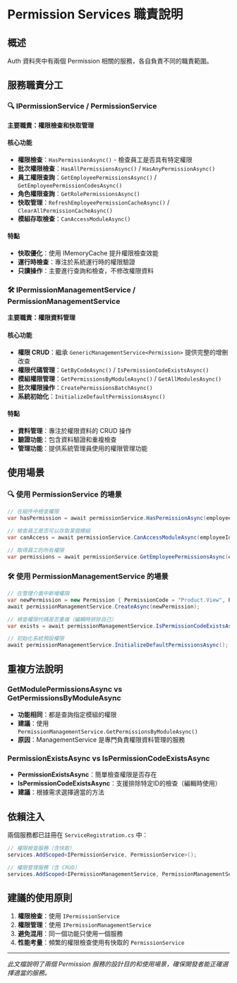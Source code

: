 # Permission Services 職責說明

## 概述
Auth 資料夾中有兩個 Permission 相關的服務，各自負責不同的職責範圍。

## 服務職責分工

### 🔍 IPermissionService / PermissionService
**主要職責：權限檢查和快取管理**

#### 核心功能
- **權限檢查**：`HasPermissionAsync()` - 檢查員工是否具有特定權限
- **批次權限檢查**：`HasAllPermissionsAsync()` / `HasAnyPermissionAsync()`
- **員工權限查詢**：`GetEmployeePermissionsAsync()` / `GetEmployeePermissionCodesAsync()`
- **角色權限查詢**：`GetRolePermissionsAsync()`
- **快取管理**：`RefreshEmployeePermissionCacheAsync()` / `ClearAllPermissionCacheAsync()`
- **模組存取檢查**：`CanAccessModuleAsync()`

#### 特點
- **快取優化**：使用 IMemoryCache 提升權限檢查效能
- **運行時檢查**：專注於系統運行時的權限驗證
- **只讀操作**：主要進行查詢和檢查，不修改權限資料

### 🛠️ IPermissionManagementService / PermissionManagementService
**主要職責：權限資料管理**

#### 核心功能
- **權限 CRUD**：繼承 `GenericManagementService<Permission>` 提供完整的增刪改查
- **權限代碼管理**：`GetByCodeAsync()` / `IsPermissionCodeExistsAsync()`
- **模組權限管理**：`GetPermissionsByModuleAsync()` / `GetAllModulesAsync()`
- **批次權限操作**：`CreatePermissionsBatchAsync()`
- **系統初始化**：`InitializeDefaultPermissionsAsync()`

#### 特點
- **資料管理**：專注於權限資料的 CRUD 操作
- **驗證功能**：包含資料驗證和重複檢查
- **管理功能**：提供系統管理員使用的權限管理功能

## 使用場景

### 🔍 使用 PermissionService 的場景
```csharp
// 在組件中檢查權限
var hasPermission = await permissionService.HasPermissionAsync(employeeId, "Customer.View");

// 檢查員工是否可以存取某個模組
var canAccess = await permissionService.CanAccessModuleAsync(employeeId, "Customer");

// 取得員工的所有權限
var permissions = await permissionService.GetEmployeePermissionsAsync(employeeId);
```

### 🛠️ 使用 PermissionManagementService 的場景
```csharp
// 在管理介面中新增權限
var newPermission = new Permission { PermissionCode = "Product.View", PermissionName = "檢視產品" };
await permissionManagementService.CreateAsync(newPermission);

// 檢查權限代碼是否重複（編輯時排除自己）
var exists = await permissionManagementService.IsPermissionCodeExistsAsync("Customer.Edit", excludeId);

// 初始化系統預設權限
await permissionManagementService.InitializeDefaultPermissionsAsync();
```

## 重複方法說明

### GetModulePermissionsAsync vs GetPermissionsByModuleAsync
- **功能相同**：都是查詢指定模組的權限
- **建議**：使用 `PermissionManagementService.GetPermissionsByModuleAsync()`
- **原因**：ManagementService 是專門負責權限資料管理的服務

### PermissionExistsAsync vs IsPermissionCodeExistsAsync
- **PermissionExistsAsync**：簡單檢查權限是否存在
- **IsPermissionCodeExistsAsync**：支援排除特定ID的檢查（編輯時使用）
- **建議**：根據需求選擇適當的方法

## 依賴注入

兩個服務都已註冊在 `ServiceRegistration.cs` 中：

```csharp
// 權限檢查服務（含快取）
services.AddScoped<IPermissionService, PermissionService>();

// 權限管理服務（含 CRUD）
services.AddScoped<IPermissionManagementService, PermissionManagementService>();
```

## 建議的使用原則

1. **權限檢查**：使用 `IPermissionService`
2. **權限管理**：使用 `IPermissionManagementService`
3. **避免混用**：同一個功能只使用一個服務
4. **性能考量**：頻繁的權限檢查使用有快取的 `PermissionService`

---

*此文檔說明了兩個 Permission 服務的設計目的和使用場景，確保開發者能正確選擇適當的服務。*
